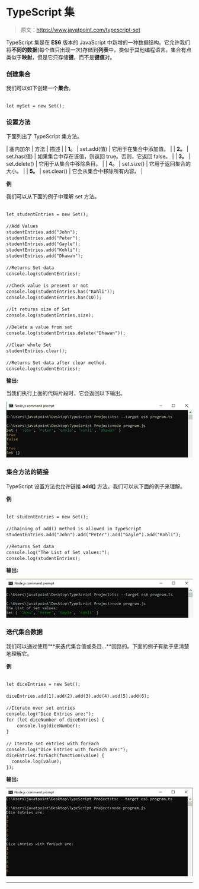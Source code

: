 # TypeScript 集

> 原文：<https://www.javatpoint.com/typescript-set>

TypeScript 集是在 **ES6** 版本的 JavaScript 中新增的一种数据结构。它允许我们将**不同的数据**(每个值只出现一次)存储到**列表**中，类似于其他编程语言。集合有点类似于**映射**，但是它只存储**键**，而不是**键值**对。

### 创建集合

我们可以如下创建一个**集合**。

```

let mySet = new Set();

```

### 设置方法

下面列出了 TypeScript 集方法。

| 塞内加尔 | 方法 | 描述 |
| **1。** | set.add(值) | 它用于在集合中添加值。 |
| **2。** | set.has(值) | 如果集合中存在该值，则返回 true。否则，它返回 false。 |
| **3。** | set.delete() | 它用于从集合中移除条目。 |
| **4。** | set.size() | 它用于返回集合的大小。 |
| **5。** | set.clear() | 它会从集合中移除所有内容。 |

**例**

我们可以从下面的例子中理解 set 方法。

```

let studentEntries = new Set();

//Add Values
studentEntries.add("John");
studentEntries.add("Peter");
studentEntries.add("Gayle");
studentEntries.add("Kohli"); 
studentEntries.add("Dhawan"); 

//Returns Set data
console.log(studentEntries); 

//Check value is present or not
console.log(studentEntries.has("Kohli"));      
console.log(studentEntries.has(10));      

//It returns size of Set
console.log(studentEntries.size);  

//Delete a value from set
console.log(studentEntries.delete("Dhawan"));    

//Clear whole Set
studentEntries.clear(); 

//Returns Set data after clear method.
console.log(studentEntries);

```

**输出:**

当我们执行上面的代码片段时，它会返回以下输出。

![TypeScript Set](img/ff31caa726d4cd7b17026d7c26b3584e.png)

### 集合方法的链接

TypeScript 设置方法也允许链接 **add()** 方法。我们可以从下面的例子来理解。

**例**

```

let studentEntries = new Set();

//Chaining of add() method is allowed in TypeScript
studentEntries.add("John").add("Peter").add("Gayle").add("Kohli");

//Returns Set data
console.log("The List of Set values:");
console.log(studentEntries);

```

**输出:**

![TypeScript Set](img/92d2ed436dff9780bf9fe7c18bf6dc21.png)

### 迭代集合数据

我们可以通过使用“**来迭代集合值或条目...**回路的。下面的例子有助于更清楚地理解它。

**例**

```

let diceEntries = new Set();

diceEntries.add(1).add(2).add(3).add(4).add(5).add(6);

//Iterate over set entries
console.log("Dice Entries are:"); 
for (let diceNumber of diceEntries) {
    console.log(diceNumber); 
}

// Iterate set entries with forEach
console.log("Dice Entries with forEach are:"); 
diceEntries.forEach(function(value) {
  console.log(value);   
});

```

**输出:**

![TypeScript Set](img/872273f3660278dc4e7503dfc78f386c.png)

* * *